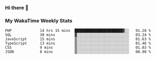 ### Hi there 👋

<!--
**royschrauwen/royschrauwen** is a ✨ _special_ ✨ repository because its `README.md` (this file) appears on your GitHub profile.

Here are some ideas to get you started:

- 🔭 I’m currently working on ...
- 🌱 I’m currently learning ...
- 👯 I’m looking to collaborate on ...
- 🤔 I’m looking for help with ...
- 💬 Ask me about ...
- 📫 How to reach me: ...
- 😄 Pronouns: ...
- ⚡ Fun fact: ...
-->


### My WakaTime Weekly Stats
<!--START_SECTION:waka-->

```text
PHP             14 hrs 15 mins  ██████████████████████▓░░   91.28 %
SQL             30 mins         ▓░░░░░░░░░░░░░░░░░░░░░░░░   03.24 %
JavaScript      15 mins         ▒░░░░░░░░░░░░░░░░░░░░░░░░   01.63 %
TypeScript      13 mins         ▒░░░░░░░░░░░░░░░░░░░░░░░░   01.46 %
CSS             9 mins          ▒░░░░░░░░░░░░░░░░░░░░░░░░   01.03 %
JSON            8 mins          ▒░░░░░░░░░░░░░░░░░░░░░░░░   00.90 %
```

<!--END_SECTION:waka-->
